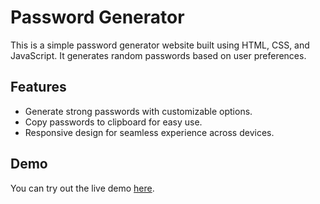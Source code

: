 # Password Generator
This is a simple password generator website built using HTML, CSS, and JavaScript. It generates random passwords based on user preferences.

## Features
- Generate strong passwords with customizable options.
- Copy passwords to clipboard for easy use.
- Responsive design for seamless experience across devices.

## Demo
You can try out the live demo [here](https://yourprojectdomain.com).

